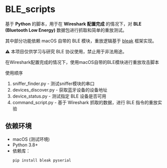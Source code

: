 # BLE_scripts
基于 **Python** 的脚本，用于在 **Wireshark 配置完成** 的情况下，对 **BLE (Bluetooth Low Energy)** 数据包进行抓取和简单的重放测试。  

其中部分功能依赖 macOS 自带的 BLE 模块，重放逻辑基于 [bleak](https://github.com/hbldh/bleak) 框架实现。  

⚠️ 本项目仅供学习与研究 BLE 协议使用，禁止用于非法用途。

在Wireshark配置完成的情况下，使用macOS自带的BLE模块进行重放攻击脚本

使用顺序
1. sniffer_finder.py - 测试sniffer模块的串口
2. devices_discover.py - 获取蓝牙设备的设备地址
3. device_status.py - 测试指定 BLE 设备是否可用
4. command_script.py - 基于 Wireshark 抓取的数据，进行 BLE 指令的重放实验

## 依赖环境
- macOS (测试环境)
- Python 3.8+
- 依赖库：
  ```bash
  pip install bleak pyserial
  ```
